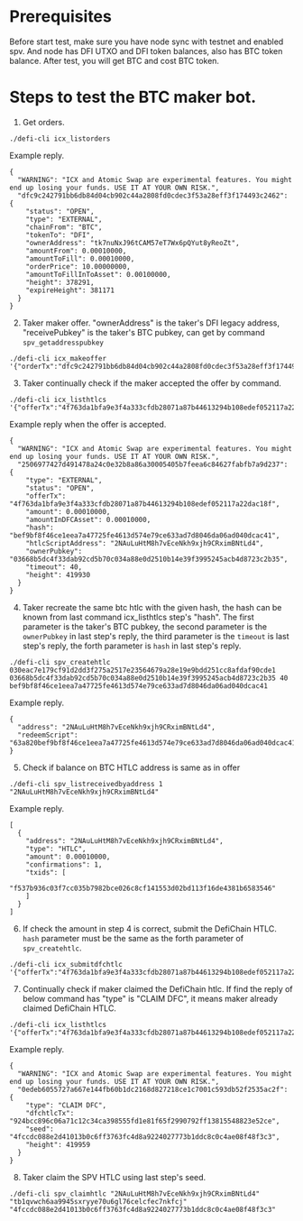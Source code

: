 # Prerequisites

Before start test, make sure you have node sync with testnet and enabled spv. And node has DFI UTXO and DFI token balances, also has BTC token balance. After test, you will get BTC and cost BTC token.

# Steps to test the BTC maker bot.

1. Get orders.

```
./defi-cli icx_listorders
```

Example reply.

```
{
  "WARNING": "ICX and Atomic Swap are experimental features. You might end up losing your funds. USE IT AT YOUR OWN RISK.",
  "dfc9c242791bb6db84d04cb902c44a2808fd0cdec3f53a28eff3f174493c2462": {
    "status": "OPEN",
    "type": "EXTERNAL",
    "chainFrom": "BTC",
    "tokenTo": "DFI",
    "ownerAddress": "tk7nuNxJ96tCAM57eT7Wx6pQYut8yReoZt",
    "amountFrom": 0.00010000,
    "amountToFill": 0.00010000,
    "orderPrice": 10.00000000,
    "amountToFillInToAsset": 0.00100000,
    "height": 378291,
    "expireHeight": 381171
  }
}
```

2. Taker maker offer. "ownerAddress" is the taker's DFI legacy address, "receivePubkey" is the taker's BTC pubkey, can get by command `spv_getaddresspubkey`

```
./defi-cli icx_makeoffer '{"orderTx":"dfc9c242791bb6db84d04cb902c44a2808fd0cdec3f53a28eff3f174493c2462","amount":0.0001,"ownerAddress":"tk7nuNxJ96tCAM57eT7Wx6pQYut8yReoZt","receivePubkey":"030eac7e179cf91d2dd3f275a2517e23564679a28e19e9bdd251cc8afdaf90cde1","expiry":200}'
```

3. Taker continually check if the maker accepted the offer by command.

```
./defi-cli icx_listhtlcs '{"offerTx":"4f763da1bfa9e3f4a333cfdb28071a87b44613294b108edef052117a22dac18f"}'
```

Example reply when the offer is accepted.

```
{
  "WARNING": "ICX and Atomic Swap are experimental features. You might end up losing your funds. USE IT AT YOUR OWN RISK.",
  "2506977427d491478a24c0e32b8a86a30005405b7feea6c84627fabfb7a9d237": {
    "type": "EXTERNAL",
    "status": "OPEN",
    "offerTx": "4f763da1bfa9e3f4a333cfdb28071a87b44613294b108edef052117a22dac18f",
    "amount": 0.00010000,
    "amountInDFCAsset": 0.00010000,
    "hash": "bef9bf8f46ce1eea7a47725fe4613d574e79ce633ad7d8046da06ad040dcac41",
    "htlcScriptAddress": "2NAuLuHtM8h7vEceNkh9xjh9CRximBNtLd4",
    "ownerPubkey": "03668b5dc4f33dab92cd5b70c034a88e0d2510b14e39f3995245acb4d8723c2b35",
    "timeout": 40,
    "height": 419930
  }
}
```

4. Taker recreate the same btc htlc with the given hash, the hash can be known from last command icx_listhtlcs step's "hash". The first parameter is the taker's BTC pubkey, the second parameter is the `ownerPubkey` in last step's reply,
the third parameter is the `timeout` is last step's reply, the forth parameter is `hash` in last step's reply.

```
./defi-cli spv_createhtlc 030eac7e179cf91d2dd3f275a2517e23564679a28e19e9bdd251cc8afdaf90cde1 03668b5dc4f33dab92cd5b70c034a88e0d2510b14e39f3995245acb4d8723c2b35 40 bef9bf8f46ce1eea7a47725fe4613d574e79ce633ad7d8046da06ad040dcac41
```

Example reply.

```
{
  "address": "2NAuLuHtM8h7vEceNkh9xjh9CRximBNtLd4",
  "redeemScript": "63a820bef9bf8f46ce1eea7a47725fe4613d574e79ce633ad7d8046da06ad040dcac418821030eac7e179cf91d2dd3f275a2517e23564679a28e19e9bdd251cc8afdaf90cde1670128b2752103668b5dc4f33dab92cd5b70c034a88e0d2510b14e39f3995245acb4d8723c2b3568ac"
}
```

5. Check if balance on BTC HTLC address is same as in offer

```
./defi-cli spv_listreceivedbyaddress 1 "2NAuLuHtM8h7vEceNkh9xjh9CRximBNtLd4"
```

Example reply.

```
[
  {
    "address": "2NAuLuHtM8h7vEceNkh9xjh9CRximBNtLd4",
    "type": "HTLC",
    "amount": 0.00010000,
    "confirmations": 1,
    "txids": [
      "f537b936c03f7cc035b7982bce026c8cf141553d02bd113f16de4381b6583546"
    ]
  }
]
```

6. If check the amount in step 4 is correct, submit the DefiChain HTLC. `hash` parameter must be the same as the forth parameter of `spv_createhtlc`.

```
./defi-cli icx_submitdfchtlc '{"offerTx":"4f763da1bfa9e3f4a333cfdb28071a87b44613294b108edef052117a22dac18f","amount":0.0001,"hash":"bef9bf8f46ce1eea7a47725fe4613d574e79ce633ad7d8046da06ad040dcac41"}'
```

7. Continually check if maker claimed the DefiChain htlc. If find the reply of below command has "type" is "CLAIM DFC", it means maker already claimed DefiChain HTLC.

```
./defi-cli icx_listhtlcs '{"offerTx":"4f763da1bfa9e3f4a333cfdb28071a87b44613294b108edef052117a22dac18f"}'
```

Example reply.

```
{
  "WARNING": "ICX and Atomic Swap are experimental features. You might end up losing your funds. USE IT AT YOUR OWN RISK.",
  "0edeb6055727a667e144fb60b1dc2168d827218ce1c7001c593db52f2535ac2f": {
    "type": "CLAIM DFC",
    "dfchtlcTx": "924bcc896c06a71c12c34ca398555fd1e81f65f2990792ff13815548823e52ce",
    "seed": "4fccdc088e2d41013b0c6ff3763fc4d8a9224027773b1ddc8c0c4ae08f48f3c3",
    "height": 419959
  }
}
```

8. Taker claim the SPV HTLC using last step's seed.

```
./defi-cli spv_claimhtlc "2NAuLuHtM8h7vEceNkh9xjh9CRximBNtLd4" "tb1qvwch6aa9945sxryye70u6gl76celcfec7nkfcj" "4fccdc088e2d41013b0c6ff3763fc4d8a9224027773b1ddc8c0c4ae08f48f3c3"
```
